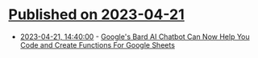 # [Published on 2023-04-21](index.md)

* [2023-04-21, 14:40:00](https://tech.slashdot.org/story/23/04/21/1353212/googles-bard-ai-chatbot-can-now-help-you-code-and-create-functions-for-google-sheets?utm_source=rss1.0mainlinkanon&utm_medium=feed) - [Google's Bard AI Chatbot Can Now Help You Code and Create Functions For Google Sheets](https://tech.slashdot.org/story/23/04/21/1353212/googles-bard-ai-chatbot-can-now-help-you-code-and-create-functions-for-google-sheets?utm_source=rss1.0mainlinkanon&utm_medium=feed)
